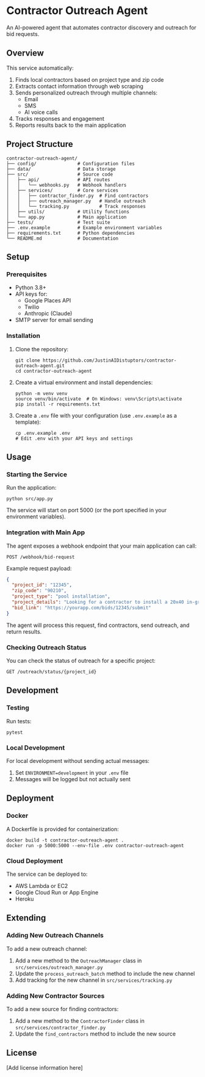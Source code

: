 # Contractor Outreach Agent

An AI-powered agent that automates contractor discovery and outreach for bid requests.

## Overview

This service automatically:

1. Finds local contractors based on project type and zip code
2. Extracts contact information through web scraping
3. Sends personalized outreach through multiple channels:
   - Email
   - SMS
   - AI voice calls
4. Tracks responses and engagement
5. Reports results back to the main application

## Project Structure

```
contractor-outreach-agent/
├── config/               # Configuration files
├── data/                 # Data storage
├── src/                  # Source code
│   ├── api/              # API routes
│   │   └── webhooks.py   # Webhook handlers
│   ├── services/         # Core services
│   │   ├── contractor_finder.py  # Find contractors
│   │   ├── outreach_manager.py   # Handle outreach
│   │   └── tracking.py           # Track responses
│   ├── utils/            # Utility functions
│   └── app.py            # Main application
├── tests/                # Test suite
├── .env.example          # Example environment variables
├── requirements.txt      # Python dependencies
└── README.md             # Documentation
```

## Setup

### Prerequisites

- Python 3.8+
- API keys for:
  - Google Places API
  - Twilio
  - Anthropic (Claude)
- SMTP server for email sending

### Installation

1. Clone the repository:
   ```
   git clone https://github.com/JustinAIDistuptors/contractor-outreach-agent.git
   cd contractor-outreach-agent
   ```

2. Create a virtual environment and install dependencies:
   ```
   python -m venv venv
   source venv/bin/activate  # On Windows: venv\Scripts\activate
   pip install -r requirements.txt
   ```

3. Create a `.env` file with your configuration (use `.env.example` as a template):
   ```
   cp .env.example .env
   # Edit .env with your API keys and settings
   ```

## Usage

### Starting the Service

Run the application:

```
python src/app.py
```

The service will start on port 5000 (or the port specified in your environment variables).

### Integration with Main App

The agent exposes a webhook endpoint that your main application can call:

```
POST /webhook/bid-request
```

Example request payload:

```json
{
  "project_id": "12345",
  "zip_code": "90210",
  "project_type": "pool installation",
  "project_details": "Looking for a contractor to install a 20x40 in-ground pool with spa.",
  "bid_link": "https://yourapp.com/bids/12345/submit"
}
```

The agent will process this request, find contractors, send outreach, and return results.

### Checking Outreach Status

You can check the status of outreach for a specific project:

```
GET /outreach/status/{project_id}
```

## Development

### Testing

Run tests:

```
pytest
```

### Local Development

For local development without sending actual messages:

1. Set `ENVIRONMENT=development` in your `.env` file
2. Messages will be logged but not actually sent

## Deployment

### Docker

A Dockerfile is provided for containerization:

```
docker build -t contractor-outreach-agent .
docker run -p 5000:5000 --env-file .env contractor-outreach-agent
```

### Cloud Deployment

The service can be deployed to:
- AWS Lambda or EC2
- Google Cloud Run or App Engine
- Heroku

## Extending

### Adding New Outreach Channels

To add a new outreach channel:

1. Add a new method to the `OutreachManager` class in `src/services/outreach_manager.py`
2. Update the `process_outreach_batch` method to include the new channel
3. Add tracking for the new channel in `src/services/tracking.py`

### Adding New Contractor Sources

To add a new source for finding contractors:

1. Add a new method to the `ContractorFinder` class in `src/services/contractor_finder.py`
2. Update the `find_contractors` method to include the new source

## License

[Add license information here] 